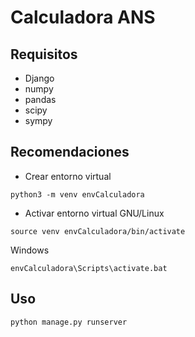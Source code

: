 # Calculadora ANS

## Requisitos
- Django
- numpy          
- pandas   
- scipy          
- sympy  

## Recomendaciones
- Crear entorno virtual 
```
python3 -m venv envCalculadora
```
- Activar entorno virtual
 GNU/Linux
```
source venv envCalculadora/bin/activate 
```
Windows
```
envCalculadora\Scripts\activate.bat
```

## Uso
```
python manage.py runserver
```

